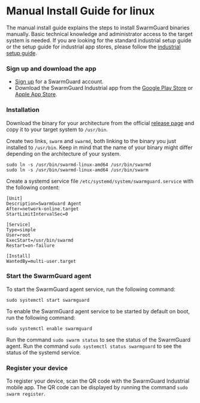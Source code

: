 # Manual Install Guide for linux
The manual install guide explains the steps to install SwarmGuard binaries manually. Basic technical knowledge and administrator access to the target system is needed. If you are looking for the standard industrial setup guide or the setup guide for industrial app stores, please follow the [industrial setup guide](https://swarmguard.com/industrial/setup). 

### Sign up and download the app
- [Sign up](https://swarmguard.io/industrial/sign-up/) for a SwarmGuard account.
- Download the SwarmGuard Industrial app from the [Google Play Store](https://play.google.com/store/apps/details?id=com.inalp.swarmguard_admin.industrial) or [Apple App Store](https://apps.apple.com/ch/app/swarmguard-industrial/id6478231418).

### Installation
Download the binary for your architecture from the official [release page](https://github.com/swarmguard/agent/releases) and copy it to your target system to `/usr/bin`. 

Create two links, `swarm` and  `swarmd`, both linking to the binary you just installed to `/usr/bin`. Keep in mind that the name of your binary might differ depending on the architecture of your system.
```
sudo ln -s /usr/bin/swarmd-linux-amd64 /usr/bin/swarmd
sudo ln -s /usr/bin/swarmd-linux-amd64 /usr/bin/swarm
```

Create a systemd service file `/etc/systemd/system/swarmguard.service` with the following content:
```
[Unit]
Description=SwarmGuard Agent
After=network-online.target
StartLimitIntervalSec=0

[Service]
Type=simple
User=root
ExecStart=/usr/bin/swarmd
Restart=on-failure

[Install]
WantedBy=multi-user.target
```

### Start the SwarmGuard agent
To start the SwarmGuard agent service, run the following command:
```
sudo systemctl start swarmguard
```
To enable the SwarmGuard agent service to be started by default on boot, run the following command:
```
sudo systemctl enable swarmguard
```
Run the command `sudo swarm status` to see the status of the SwarmGuard agent. Run the command `sudo systemctl status swarmguard` to see the status of the systemd service.

### Register your device
To register your device, scan the QR code with the SwarmGuard Industrial mobile app. The QR code can be displayed by running the command `sudo swarm register`.

